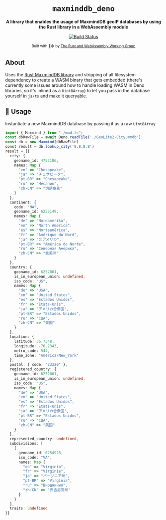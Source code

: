<div align="center">

  <h1><code>maxminddb_deno</code></h1>

  <strong>A library that enables the usage of MaxmindDB geoIP databases by using the Rust library in a WebAssembly module</strong>

  <p>
    <a href="https://travis-ci.org/josh-hemphill/maxminddb-deno"><img src="https://img.shields.io/github/workflow/status/josh-hemphill/maxminddb-deno/test?logo=deno&style=flat-square" alt="Build Status" /></a>
  </p>

  <sub>Built with 🦀🕸 by <a href="https://rustwasm.github.io/">The Rust and WebAssembly Working Group</a></sub>
</div>

## About

Uses the [Rust MaxmindDB library](https://crates.io/crates/maxminddb) and stripping of all filesystem dependency to create a WASM binary that gets embedded (there's currently some issues around how to handle loading WASM in Deno libraries, so it's inlined as a `Uint8Array`) to let you pass in the database yourself in `js/ts` and make it queryable.

## 🚴 Usage

Instantiate a new MaxmindDB database by passing it as a raw `Uint8Array`
```ts
import { Maxmind } from "./mod.ts";
const dbRawFile = await Deno.readFile('./GeoLite2-City.mmdb')
const db = new Maxmind(dbRawFile)
const result = db.lookup_city('8.8.8.8')
result = {{
  city: {
    geoname_id: 4752186,
    names: Map {
      "en" => "Chesapeake",
      "ja" => "チェサピーク",
      "pt-BR" => "Chesapeake",
      "ru" => "Чесапик",
      "zh-CN" => "切萨皮克"
    }
  },
  continent: {
    code: "NA",
    geoname_id: 6255149,
    names: Map {
      "de" => "Nordamerika",
      "en" => "North America",
      "es" => "Norteamérica",
      "fr" => "Amérique du Nord",
      "ja" => "北アメリカ",
      "pt-BR" => "América do Norte",
      "ru" => "Северная Америка",
      "zh-CN" => "北美洲"
    }
  },
  country: {
    geoname_id: 6252001,
    is_in_european_union: undefined,
    iso_code: "US",
    names: Map {
      "de" => "USA",
      "en" => "United States",
      "es" => "Estados Unidos",
      "fr" => "États-Unis",
      "ja" => "アメリカ合衆国",
      "pt-BR" => "Estados Unidos",
      "ru" => "США",
      "zh-CN" => "美国"
    }
  },
  location: {
    latitude: 36.7348,
    longitude: -76.2343,
    metro_code: 544,
    time_zone: "America/New_York"
  },
  postal: { code: "23320" },
  registered_country: {
    geoname_id: 6252001,
    is_in_european_union: undefined,
    iso_code: "US",
    names: Map {
      "de" => "USA",
      "en" => "United States",
      "es" => "Estados Unidos",
      "fr" => "États-Unis",
      "ja" => "アメリカ合衆国",
      "pt-BR" => "Estados Unidos",
      "ru" => "США",
      "zh-CN" => "美国"
    }
  },
  represented_country: undefined,
  subdivisions: [
    {
      geoname_id: 6254928,
      iso_code: "VA",
      names: Map {
        "en" => "Virginia",
        "fr" => "Virginie",
        "ja" => "バージニア州",
        "pt-BR" => "Virgínia",
        "ru" => "Вирджиния",
        "zh-CN" => "弗吉尼亚州"
      }
    }
  ],
  traits: undefined
}}
```
